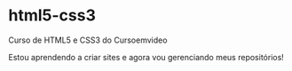 # html5-css3
 Curso de HTML5 e CSS3 do Cursoemvideo

 Estou aprendendo a criar sites e agora vou gerenciando meus repositórios!

